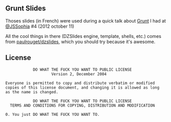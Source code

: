 ## Grunt Slides

Thoses slides (in French) were used during a quick talk about [Grunt](http://gruntjs.com/) I had at [@JSSophia](http://twitter.com/jssophia) #4 (2012 october 11)

All the cool things in there (DZSlides engine, template, shells, etc.) comes from [paulrouget/dzslides](https://github.com/paulrouget/dzslides), which you should try because it's awesome.

## License

                DO WHAT THE FUCK YOU WANT TO PUBLIC LICENSE
                        Version 2, December 2004

    Everyone is permitted to copy and distribute verbatim or modified
    copies of this license document, and changing it is allowed as long
    as the name is changed.

                DO WHAT THE FUCK YOU WANT TO PUBLIC LICENSE
      TERMS AND CONDITIONS FOR COPYING, DISTRIBUTION AND MODIFICATION

    0. You just DO WHAT THE FUCK YOU WANT TO.
